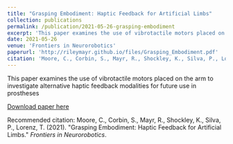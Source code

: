 ```yaml
---
title: "Grasping Embodiment: Haptic Feedback for Artificial Limbs"
collection: publications
permalink: /publication/2021-05-26-grasping-embodiment
excerpt: 'This paper examines the use of vibrotactile motors placed on the arm to investigate alternative haptic feedback modalities for future use in prostheses'
date: 2021-05-26
venue: 'Frontiers in Neurorobotics'
paperurl: 'http://rileymayr.github.io/files/Grasping_Embodiment.pdf'
citation: 'Moore, C., Corbin, S., Mayr, R., Shockley, K., Silva, P., Lorenz, T. (2021). &quot;Grasping Embodiment: Haptic Feedback for Artificial Limbs.&quot; <i>Frontiers in Neurorobotics</i>.'
---
```

This paper examines the use of vibrotactile motors placed on the arm to investigate alternative haptic feedback modalities for future use in prostheses

[Download paper here](http://rileymayr.github.io/files/Grasping_Embodiment.pdf)

Recommended citation: Moore, C., Corbin, S., Mayr, R., Shockley, K., Silva, P., Lorenz, T. (2021). "Grasping Embodiment: Haptic Feedback for Artificial Limbs." <i>Frontiers in Neurorobotics</i>.
